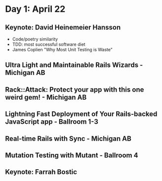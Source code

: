 # Day 1: April 22

## Keynote: David Heinemeier Hansson

* Code/poetry similarity
* TDD: most successful software diet
* James Coplien "Why Most Unit Testing is Waste"

## Ultra Light and Maintainable Rails Wizards - Michigan AB

## Rack::Attack: Protect your app with this one weird gem! - Michigan AB

## Lightning Fast Deployment of Your Rails-backed JavaScript app - Ballroom 1-3

## Real-time Rails with Sync - Michigan AB

## Mutation Testing with Mutant - Ballroom 4

## Keynote: Farrah Bostic
